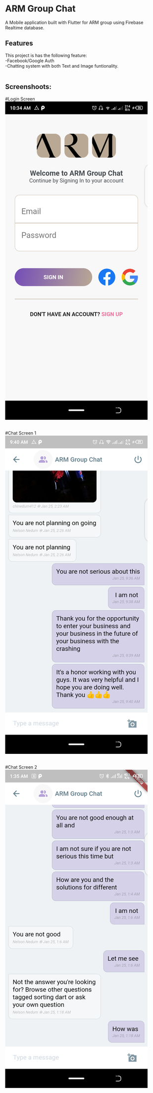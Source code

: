 # ARM Group Chat

A Mobile application built with Flutter for ARM group using Firebase Realtime database.

## Features

This project is has the following feature:<br />
-Facebook/Google Auth<br />
-Chatting system with both Text and Image funtionality.<br /><br />

## Screenshoots:

#Login Screen <br />
![alt text](https://github.com/Nedum84/armGroupChat/blob/master/screenshots/login.png?raw=true)<br /><br />

#Chat Screen 1 <br />
![alt text](https://github.com/Nedum84/armGroupChat/blob/master/screenshots/chat-screen1.png)<br /><br />

#Chat Screen 2 <br />
![alt text](https://github.com/Nedum84/armGroupChat/blob/master/screenshots/chat-screen2.png)

